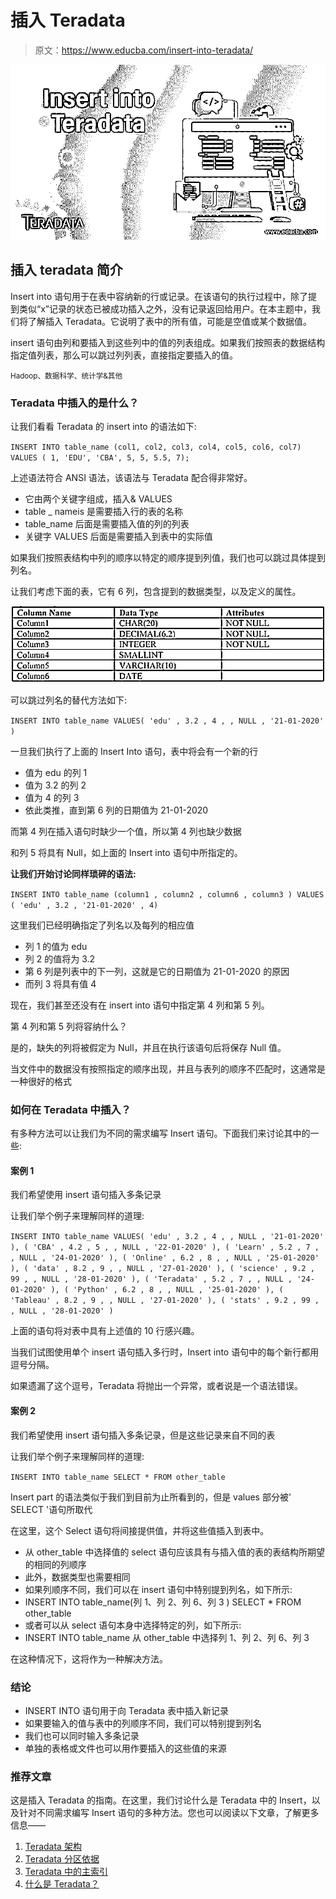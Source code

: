 # 插入 Teradata

> 原文：<https://www.educba.com/insert-into-teradata/>

![Insert into Teradata](img/b7b4c0d3311a8f01d1a9ed41f970e5cb.png)



## 插入 teradata 简介

Insert into 语句用于在表中容纳新的行或记录。在该语句的执行过程中，除了提到类似“x”记录的状态已被成功插入之外，没有记录返回给用户。在本主题中，我们将了解插入 Teradata。它说明了表中的所有值，可能是空值或某个数据值。

insert 语句由列和要插入到这些列中的值的列表组成。如果我们按照表的数据结构指定值列表，那么可以跳过列列表，直接指定要插入的值。

<small>Hadoop、数据科学、统计学&其他</small>

### Teradata 中插入的是什么？

让我们看看 Teradata 的 insert into 的语法如下:

`INSERT INTO table_name (col1, col2, col3, col4, col5, col6, col7)
VALUES ( 1, 'EDU', 'CBA', 5, 5, 5.5, 7);`

上述语法符合 ANSI 语法，该语法与 Teradata 配合得非常好。

*   它由两个关键字组成，插入& VALUES
*   table _ nameis 是需要插入行的表的名称
*   table_name 后面是需要插入值的列的列表
*   关键字 VALUES 后面是需要插入到表中的实际值

如果我们按照表结构中列的顺序以特定的顺序提到列值，我们也可以跳过具体提到列名。

让我们考虑下面的表，它有 6 列，包含提到的数据类型，以及定义的属性。

![Insert into Teradata table](img/71a0c32e5e1255a032e69ae58a7ddb4c.png)



可以跳过列名的替代方法如下:

`INSERT INTO table_name VALUES( 'edu' , 3.2 , 4 , , NULL , '21-01-2020' )`

一旦我们执行了上面的 Insert Into 语句，表中将会有一个新的行

*   值为 edu 的列 1
*   值为 3.2 的列 2
*   值为 4 的列 3
*   依此类推，直到第 6 列的日期值为 21-01-2020

而第 4 列在插入语句时缺少一个值，所以第 4 列也缺少数据

和列 5 将具有 Null，如上面的 Insert into 语句中所指定的。

**让我们开始讨论同样琐碎的语法:**

`INSERT INTO table_name (column1 , column2 , column6 , column3 )
VALUES ( 'edu' , 3.2 , '21-01-2020' , 4)`

这里我们已经明确指定了列名以及每列的相应值

*   列 1 的值为 edu
*   列 2 的值将为 3.2
*   第 6 列是列表中的下一列，这就是它的日期值为 21-01-2020 的原因
*   而列 3 将具有值 4

现在，我们甚至还没有在 insert into 语句中指定第 4 列和第 5 列。

第 4 列和第 5 列将容纳什么？

是的，缺失的列将被假定为 Null，并且在执行该语句后将保存 Null 值。

当文件中的数据没有按照指定的顺序出现，并且与表列的顺序不匹配时，这通常是一种很好的格式

### 如何在 Teradata 中插入？

有多种方法可以让我们为不同的需求编写 Insert 语句。下面我们来讨论其中的一些:

#### 案例 1

我们希望使用 insert 语句插入多条记录

让我们举个例子来理解同样的道理:

`INSERT INTO table_name
VALUES( 'edu' , 3.2 , 4 , , NULL , '21-01-2020' ),
( 'CBA' , 4.2 , 5 , , NULL , '22-01-2020' ),
( 'Learn' , 5.2 , 7 , , NULL , '24-01-2020' ),
( 'Online' , 6.2 , 8 , , NULL , '25-01-2020' ),
( 'data' , 8.2 , 9 , , NULL , '27-01-2020' ),
( 'science' , 9.2 , 99 , , NULL , '28-01-2020' ),
( 'Teradata' , 5.2 , 7 , , NULL , '24-01-2020' ),
( 'Python' , 6.2 , 8 , , NULL , '25-01-2020' ),
( 'Tableau' , 8.2 , 9 , , NULL , '27-01-2020' ),
( 'stats' , 9.2 , 99 , , NULL , '28-01-2020' )`

上面的语句将对表中具有上述值的 10 行感兴趣。

当我们试图使用单个 insert 语句插入多行时，Insert into 语句中的每个新行都用逗号分隔。

如果遗漏了这个逗号，Teradata 将抛出一个异常，或者说是一个语法错误。

#### 案例 2

我们希望使用 insert 语句插入多条记录，但是这些记录来自不同的表

让我们举个例子来理解同样的道理:

`INSERT INTO table_name
SELECT * FROM other_table`

Insert part 的语法类似于我们到目前为止所看到的，但是 values 部分被' SELECT '语句所取代

在这里，这个 Select 语句将间接提供值，并将这些值插入到表中。

*   从 other_table 中选择值的 select 语句应该具有与插入值的表的表结构所期望的相同的列顺序
*   此外，数据类型也需要相同
*   如果列顺序不同，我们可以在 insert 语句中特别提到列名，如下所示:
*   INSERT INTO table_name(列 1、列 2、列 6、列 3 ) SELECT * FROM other_table
*   或者可以从 select 语句本身中选择特定的列，如下所示:
*   INSERT INTO table_name 从 other_table 中选择列 1、列 2、列 6、列 3

在这种情况下，这将作为一种解决方法。

### 结论

*   INSERT INTO 语句用于向 Teradata 表中插入新记录
*   如果要输入的值与表中的列顺序不同，我们可以特别提到列名
*   我们也可以同时输入多条记录
*   单独的表格或文件也可以用作要插入的这些值的来源

### 推荐文章

这是插入 Teradata 的指南。在这里，我们讨论什么是 Teradata 中的 Insert，以及针对不同需求编写 Insert 语句的多种方法。您也可以阅读以下文章，了解更多信息——

1.  [Teradata 架构](https://www.educba.com/teradata-architecture/)
2.  [Teradata 分区依据](https://www.educba.com/teradata-partition-by/)
3.  [Teradata 中的主索引](https://www.educba.com/primary-index-in-teradata/)
4.  [什么是 Teradata？](https://www.educba.com/what-is-teradata/)






